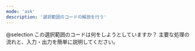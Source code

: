 ```yaml
---
mode: 'ask'
description: '選択範囲のコードの解説を行う'
---
```


@selection
この選択範囲のコードは何をしようとしていますか？
主要な処理の流れと、入力・出力を簡単に説明してください。